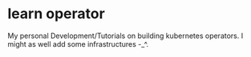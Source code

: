 # learn operator

My personal Development/Tutorials on building kubernetes operators. I might as well add some infrastructures -_^. 

